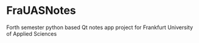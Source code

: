 # FraUASNotes
Forth semester python based Qt notes app project for Frankfurt University of Applied Sciences
